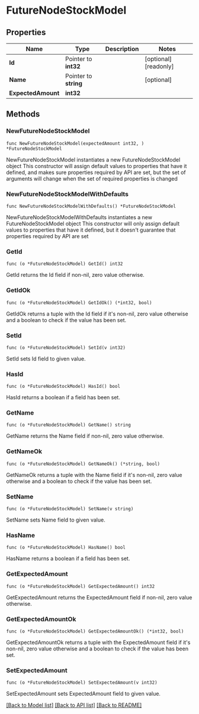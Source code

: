 # FutureNodeStockModel

## Properties

Name | Type | Description | Notes
------------ | ------------- | ------------- | -------------
**Id** | Pointer to **int32** |  | [optional] [readonly] 
**Name** | Pointer to **string** |  | [optional] 
**ExpectedAmount** | **int32** |  | 

## Methods

### NewFutureNodeStockModel

`func NewFutureNodeStockModel(expectedAmount int32, ) *FutureNodeStockModel`

NewFutureNodeStockModel instantiates a new FutureNodeStockModel object
This constructor will assign default values to properties that have it defined,
and makes sure properties required by API are set, but the set of arguments
will change when the set of required properties is changed

### NewFutureNodeStockModelWithDefaults

`func NewFutureNodeStockModelWithDefaults() *FutureNodeStockModel`

NewFutureNodeStockModelWithDefaults instantiates a new FutureNodeStockModel object
This constructor will only assign default values to properties that have it defined,
but it doesn't guarantee that properties required by API are set

### GetId

`func (o *FutureNodeStockModel) GetId() int32`

GetId returns the Id field if non-nil, zero value otherwise.

### GetIdOk

`func (o *FutureNodeStockModel) GetIdOk() (*int32, bool)`

GetIdOk returns a tuple with the Id field if it's non-nil, zero value otherwise
and a boolean to check if the value has been set.

### SetId

`func (o *FutureNodeStockModel) SetId(v int32)`

SetId sets Id field to given value.

### HasId

`func (o *FutureNodeStockModel) HasId() bool`

HasId returns a boolean if a field has been set.

### GetName

`func (o *FutureNodeStockModel) GetName() string`

GetName returns the Name field if non-nil, zero value otherwise.

### GetNameOk

`func (o *FutureNodeStockModel) GetNameOk() (*string, bool)`

GetNameOk returns a tuple with the Name field if it's non-nil, zero value otherwise
and a boolean to check if the value has been set.

### SetName

`func (o *FutureNodeStockModel) SetName(v string)`

SetName sets Name field to given value.

### HasName

`func (o *FutureNodeStockModel) HasName() bool`

HasName returns a boolean if a field has been set.

### GetExpectedAmount

`func (o *FutureNodeStockModel) GetExpectedAmount() int32`

GetExpectedAmount returns the ExpectedAmount field if non-nil, zero value otherwise.

### GetExpectedAmountOk

`func (o *FutureNodeStockModel) GetExpectedAmountOk() (*int32, bool)`

GetExpectedAmountOk returns a tuple with the ExpectedAmount field if it's non-nil, zero value otherwise
and a boolean to check if the value has been set.

### SetExpectedAmount

`func (o *FutureNodeStockModel) SetExpectedAmount(v int32)`

SetExpectedAmount sets ExpectedAmount field to given value.



[[Back to Model list]](../README.md#documentation-for-models) [[Back to API list]](../README.md#documentation-for-api-endpoints) [[Back to README]](../README.md)


